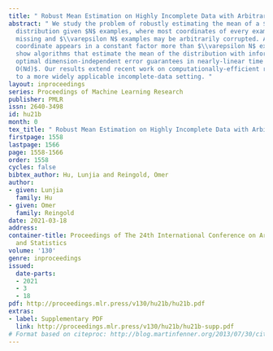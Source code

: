 ```yaml
---
title: " Robust Mean Estimation on Highly Incomplete Data with Arbitrary Outliers "
abstract: " We study the problem of robustly estimating the mean of a $d$-dimensional
  distribution given $N$ examples, where most coordinates of every example may be
  missing and $\\varepsilon N$ examples may be arbitrarily corrupted. Assuming each
  coordinate appears in a constant factor more than $\\varepsilon N$ examples, we
  show algorithms that estimate the mean of the distribution with information-theoretically
  optimal dimension-independent error guarantees in nearly-linear time $\\widetilde
  O(Nd)$. Our results extend recent work on computationally-efficient robust estimation
  to a more widely applicable incomplete-data setting. "
layout: inproceedings
series: Proceedings of Machine Learning Research
publisher: PMLR
issn: 2640-3498
id: hu21b
month: 0
tex_title: " Robust Mean Estimation on Highly Incomplete Data with Arbitrary Outliers "
firstpage: 1558
lastpage: 1566
page: 1558-1566
order: 1558
cycles: false
bibtex_author: Hu, Lunjia and Reingold, Omer
author:
- given: Lunjia
  family: Hu
- given: Omer
  family: Reingold
date: 2021-03-18
address:
container-title: Proceedings of The 24th International Conference on Artificial Intelligence
  and Statistics
volume: '130'
genre: inproceedings
issued:
  date-parts:
  - 2021
  - 3
  - 18
pdf: http://proceedings.mlr.press/v130/hu21b/hu21b.pdf
extras:
- label: Supplementary PDF
  link: http://proceedings.mlr.press/v130/hu21b/hu21b-supp.pdf
# Format based on citeproc: http://blog.martinfenner.org/2013/07/30/citeproc-yaml-for-bibliographies/
---
```

